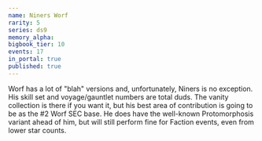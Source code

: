 ```yaml
---
name: Niners Worf
rarity: 5
series: ds9
memory_alpha:
bigbook_tier: 10
events: 17
in_portal: true
published: true
---
```


Worf has a lot of "blah" versions and, unfortunately, Niners is no exception. His skill set and voyage/gauntlet numbers are total duds. The vanity collection is there if you want it, but his best area of contribution is going to be as the #2 Worf SEC base. He does have the well-known Protomorphosis variant ahead of him, but will still perform fine for Faction events, even from lower star counts.
